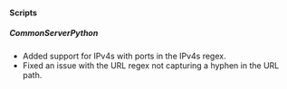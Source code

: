#### Scripts

##### CommonServerPython

- Added support for IPv4s with ports in the IPv4s regex.
- Fixed an issue with the URL regex not capturing a hyphen in the URL path.
